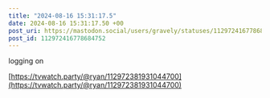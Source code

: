 ```yaml
---
title: "2024-08-16 15:31:17.5"
date: 2024-08-16 15:31:17.50 +00
post_uri: https://mastodon.social/users/gravely/statuses/112972416778684752
post_id: 112972416778684752
---
```

logging on

[https://tvwatch.party/@ryan/112972381931044700](https://tvwatch.party/@ryan/112972381931044700)


